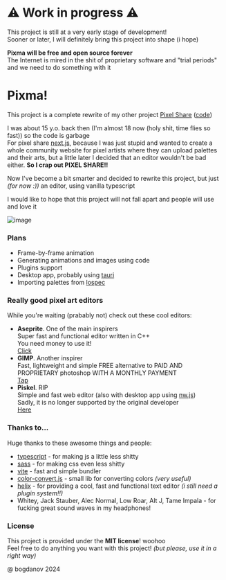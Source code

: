 # ⚠️ Work in progress ⚠️

This project is still at a very early stage of development!\
Sooner or later, I will definitely bring this project into shape (i hope)

**Pixma will be free and open source forever**\
The Internet is mired in the shit of proprietary software and "trial periods" and we need to do something with it

# Pixma!

This project is a complete rewrite of my other project [Pixel Share](https://pixel-share.vercel.app/) ([code](https://github.com/bogdan-ov/pixel-share))

I was about 15 y.o. back then (I'm almost 18 now (holy shit, time flies so fast)) so the code is garbage\
For pixel share [next.js](https://nextjs.org/), because I was just stupid and wanted to create a whole community website for pixel artists where they can upload palettes and their arts, but a little later I decided that an editor wouldn't be bad either. **So I crap out PIXEL SHARE!!**

Now I've become a bit smarter and decided to rewrite this project, but just *(for now :))* an editor, using vanilla typescript

I would like to hope that this project will not fall apart and people will use and love it

![image](https://github.com/bogdan-ov/pixma/assets/60233692/014bb000-619f-4253-87de-345abec0327c)

### Plans

- Frame-by-frame animation
- Generating animations and images using code
- Plugins support
- Desktop app, probably using [tauri](https://tauri.app/)
- Importing palettes from [lospec](https://lospec.com/)

### Really good pixel art editors

While you're waiting (prabably not) check out these cool editors:

- **Aseprite**. One of the main inspirers\
  Super fast and functional editor written in C++\
  You need money to use it!\
  [Click](https://www.aseprite.org/)
- **GIMP**. Another inspirer\
  Fast, lightweight and simple FREE alternative to PAID AND PROPRIETARY photoshop WITH A MONTHLY PAYMENT\
  [Tap](https://www.gimp.org/)
- **Piskel**. RIP\
  Simple and fast web editor (also with desktop app using [nw.js](https://nwjs.io/))\
  Sadly, it is no longer supported by the original developer\
  [Here](https://www.piskelapp.com/)

### Thanks to...

Huge thanks to these awesome things and people:

- [typescript](https://www.typescriptlang.org/) - for making js a little less shitty
- [sass](https://sass-lang.com/) - for making css even less shitty
- [vite](https://vitejs.dev/) - fast and simple bundler
- [color-convert.js](https://github.com/Qix-/color-convert) - small lib for converting colors *(very useful)*
- [helix](https://helix-editor.com/) - for providing a cool, fast and functional text editor *(i still need a plugin system!!)*
- Whitey, Jack Stauber, Alec Normal, Low Roar, Alt J, Tame Impala - for fucking great sound waves in my headphones!

### License

This project is provided under the **MIT license**! woohoo\
Feel free to do anything you want with this project! *(but please, use it in a right way)*

@ bogdanov 2024

